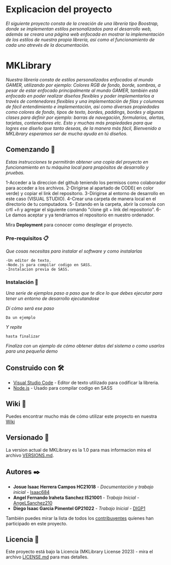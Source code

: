 # Explicacion del proyecto

_El siguiente proyecto consta de la creación de una librería tipo Boostrap, donde se implementan estilos personalizados para el desarrollo web, además se creara una página web enfocada en mostrar la implementación de los estilos de nuestra propia librería, así como el funcionamiento de cada uno atrevés de la documentación._

# MKLibrary

_Nuestra librería consta de estilos personalizados enfocados al mundo GAMER, utilizando por ejemplo: Colores RGB de fondo, borde, sombras, a pesar de estar enfocado principalmente al mundo GAMER, también está enfocado en poder realizar diseños flexibles y poder implementarlos a través de contenedores flexibles y una implementación de filas y columnas de fácil entendimiento e implementación, así como diversas propiedades como colores de fondo, tipos de texto, bordes, paddings, bordes y algunas clases para definir por ejemplo: barras de navegación, formularios, alertas, tarjetas, contenedores etc. Esto y muchas más propiedades para que logres ese diseño que tanto deseas, de la manera más fácil, Bienvenido a MKLibrary esperamos ser de mucha ayuda en tú diseños._

## Comenzando 🚀

_Estas instrucciones te permitirán obtener una copia del proyecto en funcionamiento en tu máquina local para propósitos de desarrollo y pruebas._

1-Acceder a la direccion del github teniendo los permisos como colaborador para acceder a los archivos.
2-Dirigirse al apartado de CODE( en color verde) y copiar el link del repositorio.
3-Dirigirse al entorno de desarrollo en este caso (VISUAL STUDIO).
4-Crear una carpeta de manera local en el directorio de tu computadora.
5- Estando en la carpeta, abrir  la consola con crtl +ñ y agregar el siguiente comando "clone git + link del repositorio".
6-Le damos aceptar y ya tendriamos el repositorio en nuestro ordenador.


Mira **Deployment** para conocer como desplegar el proyecto.


### Pre-requisitos 📋

_Que cosas necesitas para instalar el software y como instalarlas_

```
-Un editor de texto.
-Node.js para compilar codigo en SASS.
-Instalacion previa de SASS.
```

### Instalación 🔧

_Una serie de ejemplos paso a paso que te dice lo que debes ejecutar para tener un entorno de desarrollo ejecutandose_

_Dí cómo será ese paso_

```
Da un ejemplo
```

_Y repite_

```
hasta finalizar
```

_Finaliza con un ejemplo de cómo obtener datos del sistema o como usarlos para una pequeña demo_

## Construido con 🛠️

* [Visual Studio Code](https://code.visualstudio.com/) - Editor de texto utilizado para codificar la libreria.
* [Node.js](https://nodejs.org/en) - Usado para compilar codigo en SASS

## Wiki 📖

Puedes encontrar mucho más de cómo utilizar este proyecto en nuestra [Wiki](https://github.com/tu/proyecto/wiki)

## Versionado 📌

La version actual de MKLibrary es la 1.0 para mas informacion mira el archivo [VERSIONS.md](VERSIONS.md).

## Autores ✒️

* **Josue Isaac Herrera Campos HC21018** - *Documentación y trabajo inicial* - [Isaac684](https://github.com/Isaac684)
* **Angel Fernando Iraheta Sanchez IS21001** - *Trabajo Inicial* - [AngeLSanchez210](https://github.com/AngeLSanchez210)
* **Diego Isaac Garcia Pimentel GP21022** - *Trabajo Inicial* - [DIGP1](https://github.com/DIGP1)

También puedes mirar la lista de todos los [contribuyentes](https://github.com/Isaac684/MKLibrary/graphs/contributors) quíenes han participado en este proyecto. 

## Licencia 📄

Este proyecto está bajo la Licencia (MKLibrary License 2023) - mira el archivo [LICENSE.md](LICENSE.md) para mas detalles.
